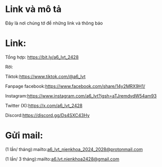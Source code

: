 # Link và mô tả

Đây là nơi chúng tớ để những link và thông báo

# Link:

Tổng hợp: https://bit.ly/a6_lvt_2428

Rời:

Tiktok:https://www.tiktok.com/@a6_lvt

Fanpage facebook:https://www.facebook.com/share/14y2MRX9H1/

Instagram:https://www.instagram.com/a6_lvt?igsh=aTJremdvdW54am93

Twitter (X):https://x.com/a6_lvt_2428

Discord:https://discord.gg/Ds4SXC43Hy

# Gửi mail:

(1 lần/ tháng):mailto:a6_lvt_nienkhoa_2024_2028@protonmail.com

(1 lần/ 3 tháng):mailto:a6.lvt.nienkhoa2428@gmail.com
